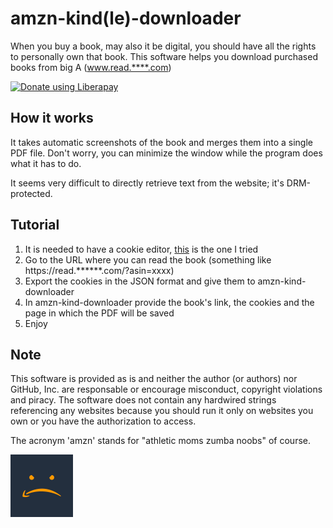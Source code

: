 # amzn-kind(le)-downloader
When you buy a book, may also it be digital, you should have all the rights to personally own that book. This software helps you download purchased books from big A (www.read.****.com)

<noscript><a href="https://liberapay.com/xfarrow/donate"><img alt="Donate using Liberapay" src="https://liberapay.com/assets/widgets/donate.svg"></a></noscript>


## How it works
It takes automatic screenshots of the book and merges them into a single PDF file. Don't worry, you can minimize the window while the program does what it has to do.

It seems very difficult to directly retrieve text from the website; it's DRM-protected.

## Tutorial
1. It is needed to have a cookie editor, <a href="https://addons.mozilla.org/it/firefox/addon/cookie-editor/">this</a> is the one I tried
2. Go to the URL where you can read the book (something like https://read.******.com/?asin=xxxx)
3. Export the cookies in the JSON format and give them to amzn-kind-downloader
4. In amzn-kind-downloader provide the book's link, the cookies and the page in which the PDF will be saved
5. Enjoy
## Note
This software is provided as is and neither the author (or authors) nor GitHub, Inc. are responsable or encourage misconduct, copyright violations and piracy.
The software does not contain any hardwired strings referencing any websites because you should run it only on websites you own or you have the authorization to access.

The acronym 'amzn' stands for "athletic moms zumba noobs" of course.

<img src="/images/logo.png" alt="Logo" height="100" width="100"/>

